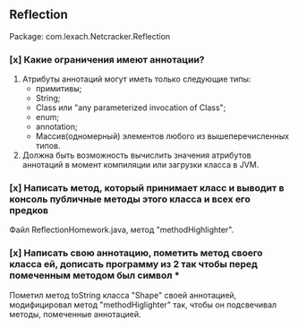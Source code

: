 <a name="Reflection"><h2>Reflection</h2></a>

Package: com.lexach.Netcracker.Reflection

### [x] Какие ограничения имеют аннотации?

 1. Атрибуты аннотаций могут иметь только следующие типы:
    - примитивы;
    - String;
    - Class или "any parameterized invocation of Class";
    - enum;
    - annotation;
    - Массив(одномерный) элементов любого из вышеперечисленных типов.
2. Должна быть возможность вычислить значения атрибутов аннотаций в момент компиляции или загрузки класса в JVM.

### [x] Написать метод, который принимает класс и выводит в консоль публичные методы этого класса и всех его предков

Файл ReflectionHomework.java, метод "methodHighlighter".

### [x] Написать свою аннотацию, пометить метод своего класса ей, дописать программу из 2 так чтобы перед помеченным методом был символ *

Пометил метод toString класса "Shape" своей аннотацией, модифицировал метод "methodHiglighter" так, чтобы он подсвечивал методы, помеченные аннотацией. 